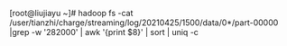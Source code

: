 [root@liujiayu ~]# hadoop fs -cat /user/tianzhi/charge/streaming/log/20210425/1500/data/0*/part-00000 |grep -w '282000' | awk '{print $8}' | sort | uniq -c